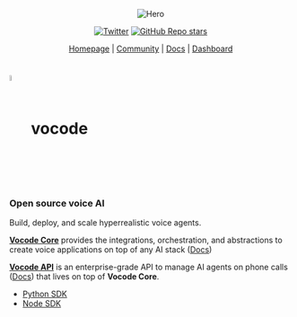 <div align="center">

![Hero](https://user-images.githubusercontent.com/6234599/228337850-e32bb01d-3701-47ef-a433-3221c9e0e56e.png)

[![Twitter](https://img.shields.io/twitter/url/https/twitter.com/vocodehq.svg?style=social&label=Follow%20%40vocodehq)](https://twitter.com/vocodehq) [![GitHub Repo stars](https://img.shields.io/github/stars/vocodedev?style=social)](https://github.com/vocodedev/vocode-python)

[Homepage](https://vocode.dev) | [Community](https://discord.gg/NaU4mMgcnC) | [Docs](https://docs.vocode.dev) | [Dashboard](https://dashboard.vocode.dev)

</div>

# <span><img style='vertical-align:middle; display:inline;' src="https://user-images.githubusercontent.com/6234599/228339858-95a0873a-2d40-4542-963a-6358d19086f5.svg"  width="5%" height="5%">&nbsp; vocode</span>

### Open source voice AI

Build, deploy, and scale hyperrealistic voice agents.

[**Vocode Core**](https://github.com/vocodedev/vocode-core) provides the integrations, orchestration, and abstractions to create voice applications on top of any AI stack ([Docs](https://docs.vocode.dev/open-source))

[**Vocode API**](https://dashboard.vocode.dev) is an enterprise-grade API to manage AI agents on phone calls ([Docs](https://docs.vocode.dev/walkthrough_intro)) that lives on top of **Vocode Core**.

- [Python SDK](https://github.com/vocodedev/vocode-api-python)
- [Node SDK](https://github.com/vocodedev/vocode-api-node)
